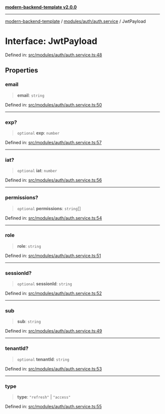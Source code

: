 [**modern-backend-template v2.0.0**](../../../../README.md)

***

[modern-backend-template](../../../../modules.md) / [modules/auth/auth.service](../README.md) / JwtPayload

# Interface: JwtPayload

Defined in: [src/modules/auth/auth.service.ts:48](https://github.com/maemreyo/saas-4cus-nodejs/blob/2a5b3f3aa11335dfa561e80e1feabb8e6084261e/src/modules/auth/auth.service.ts#L48)

## Properties

### email

> **email**: `string`

Defined in: [src/modules/auth/auth.service.ts:50](https://github.com/maemreyo/saas-4cus-nodejs/blob/2a5b3f3aa11335dfa561e80e1feabb8e6084261e/src/modules/auth/auth.service.ts#L50)

***

### exp?

> `optional` **exp**: `number`

Defined in: [src/modules/auth/auth.service.ts:57](https://github.com/maemreyo/saas-4cus-nodejs/blob/2a5b3f3aa11335dfa561e80e1feabb8e6084261e/src/modules/auth/auth.service.ts#L57)

***

### iat?

> `optional` **iat**: `number`

Defined in: [src/modules/auth/auth.service.ts:56](https://github.com/maemreyo/saas-4cus-nodejs/blob/2a5b3f3aa11335dfa561e80e1feabb8e6084261e/src/modules/auth/auth.service.ts#L56)

***

### permissions?

> `optional` **permissions**: `string`[]

Defined in: [src/modules/auth/auth.service.ts:54](https://github.com/maemreyo/saas-4cus-nodejs/blob/2a5b3f3aa11335dfa561e80e1feabb8e6084261e/src/modules/auth/auth.service.ts#L54)

***

### role

> **role**: `string`

Defined in: [src/modules/auth/auth.service.ts:51](https://github.com/maemreyo/saas-4cus-nodejs/blob/2a5b3f3aa11335dfa561e80e1feabb8e6084261e/src/modules/auth/auth.service.ts#L51)

***

### sessionId?

> `optional` **sessionId**: `string`

Defined in: [src/modules/auth/auth.service.ts:52](https://github.com/maemreyo/saas-4cus-nodejs/blob/2a5b3f3aa11335dfa561e80e1feabb8e6084261e/src/modules/auth/auth.service.ts#L52)

***

### sub

> **sub**: `string`

Defined in: [src/modules/auth/auth.service.ts:49](https://github.com/maemreyo/saas-4cus-nodejs/blob/2a5b3f3aa11335dfa561e80e1feabb8e6084261e/src/modules/auth/auth.service.ts#L49)

***

### tenantId?

> `optional` **tenantId**: `string`

Defined in: [src/modules/auth/auth.service.ts:53](https://github.com/maemreyo/saas-4cus-nodejs/blob/2a5b3f3aa11335dfa561e80e1feabb8e6084261e/src/modules/auth/auth.service.ts#L53)

***

### type

> **type**: `"refresh"` \| `"access"`

Defined in: [src/modules/auth/auth.service.ts:55](https://github.com/maemreyo/saas-4cus-nodejs/blob/2a5b3f3aa11335dfa561e80e1feabb8e6084261e/src/modules/auth/auth.service.ts#L55)
